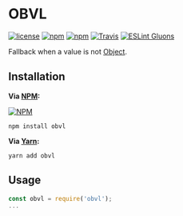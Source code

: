 # OBVL
[![license](https://img.shields.io/github/license/value-fallback/OBVL.svg?style=flat-square)](https://github.com/value-fallback/OBVL/blob/master/LICENSE)
[![npm](https://img.shields.io/npm/v/obvl.svg?style=flat-square)](https://www.npmjs.com/package/obvl)
[![npm](https://img.shields.io/npm/dt/obvl.svg?style=flat-square)](https://www.npmjs.com/package/obvl)
[![Travis](https://img.shields.io/travis/value-fallback/OBVL.svg?style=flat-square)](https://travis-ci.org/value-fallback/OBVL)
[![ESLint Gluons](https://img.shields.io/badge/code%20style-gluons-9C27B0.svg?style=flat-square)](https://github.com/gluons/eslint-config-gluons)

Fallback when a value is not [Object](https://developer.mozilla.org/en-US/docs/Web/JavaScript/Reference/Global_Objects/Object).

## Installation

**Via [NPM](https://www.npmjs.com):**

[![NPM](https://nodei.co/npm/obvl.png?downloads=true&downloadRank=true&stars=true)](https://www.npmjs.com/package/obvl)

```
npm install obvl
```

**Via [Yarn](https://yarnpkg.com):**

```
yarn add obvl
```

## Usage

```javascript
const obvl = require('obvl');
...
```
